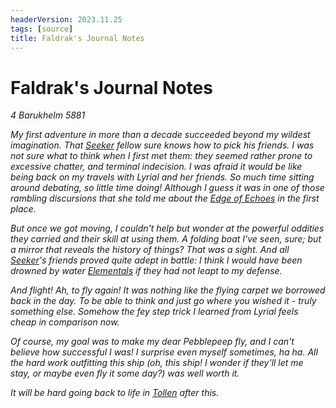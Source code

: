 ```yaml
---
headerVersion: 2023.11.25
tags: [source]
title: Faldrak's Journal Notes
---
```

# Faldrak's Journal Notes

*4 Barukhelm 5881*

*My first adventure in more than a decade succeeded beyond my wildest imagination. That [Seeker](<../../../people/pcs/dunmar-fellowship/seeker.md>) fellow sure knows how to pick his friends. I was not sure what to think when I first met them: they seemed rather prone to excessive chatter, and terminal indecision. I was afraid it would be like being back on my travels with Lyrial and her friends. So much time sitting around debating, so little time doing! Although I guess it was in one of those rambling discursions that she told me about the [Edge of Echoes](<../../../gazetteer/western-green-sea/cymea/edge-of-echoes.md>) in the first place.*

*But once we got moving, I couldn't help but wonder at the powerful oddities they carried and their skill at using them. A folding boat I've seen, sure; but a mirror that reveals the history of things? That was a sight. And all [Seeker](<../../../people/pcs/dunmar-fellowship/seeker.md>)'s friends proved quite adept in battle: I think I would have been drowned by water [Elementals](<../../../species/children-of-the-riving/elementals/elementals.md>) if they had not leapt to my defense.*

*And flight! Ah, to fly again! It was nothing like the flying carpet we borrowed back in the day. To be able to think and just go where you wished it - truly something else. Somehow the fey step trick I learned from Lyrial feels cheap in comparison now.*

*Of course, my goal was to make my dear Pebblepeep fly, and I can't believe how successful I was! I surprise even myself sometimes, ha ha. All the hard work outfitting this ship (oh, this ship! I wonder if they'll let me stay, or maybe even fly it some day?) was well worth it.*

*It will be hard going back to life in [Tollen](<../../../gazetteer/western-green-sea/tollen/tollen.md>) after this.*